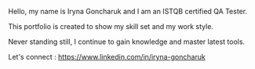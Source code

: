 Hello, my name is Iryna Goncharuk and I am an ISTQB certified QA Tester.

This portfolio is created to show my skill set and my work style.

Never standing still, I continue to gain knowledge and master latest tools.

Let's connect : https://www.linkedin.com/in/iryna-goncharuk 
